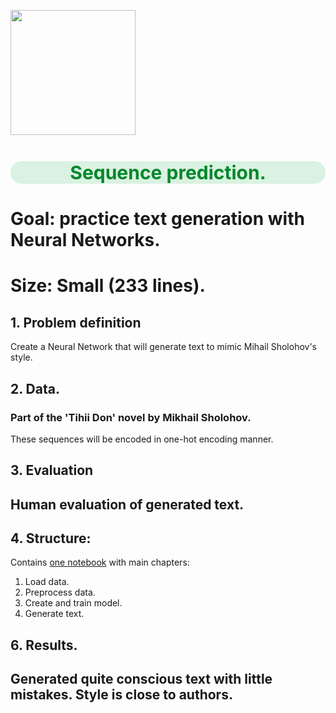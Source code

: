 <p align="left">
   <img src="https://img4.labirint.ru/rc/b560062516ee23c7c444a55affb91068/220x340/books52/511072/cover.jpg?1567603787"width="200">
</p>

<h1 style="text-align:center; color:#01872A; font-size:30px;background:#daf2e1;border-radius: 20px;">Sequence prediction.</h1>

# Goal: practice text generation with Neural Networks.
# Size: Small (233 lines).

## 1. Problem definition

Create a Neural Network that will generate text to mimic Mihail Sholohov's 
style.

## 2. Data.
### Part of the 'Tihii Don' novel by Mikhail Sholohov.

These sequences will be encoded in one-hot encoding manner.

## 3. Evaluation

## Human evaluation of generated text.

## 4. Structure:

Contains <A href="https://nbviewer.org/github/sersonSerson/Projects/blob/master/NaturalLanguage/NeuroSholohov/NeuroSholohov.ipynb">one notebook</A> with main chapters:
1. Load data.
2. Preprocess data.
3. Create and train model.
4. Generate text.

## 6. Results.
## Generated quite conscious text with little mistakes. Style is close to authors.
